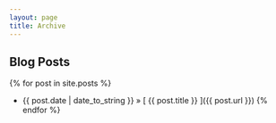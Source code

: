 ```yaml
---
layout: page
title: Archive
---
```



## Blog Posts

{% for post in site.posts %}
  * {{ post.date | date_to_string }} &raquo; [ {{ post.title }} ]({{ post.url }})
{% endfor %}

<!--
http://joshualande.com/jekyll-github-pages-poole
-->
